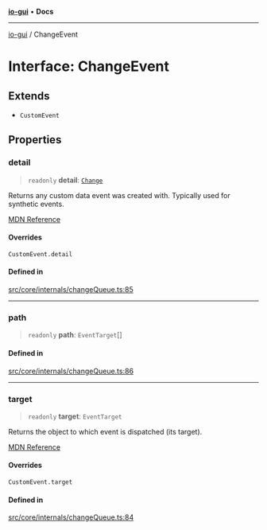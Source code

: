 [**io-gui**](../README.md) • **Docs**

***

[io-gui](../README.md) / ChangeEvent

# Interface: ChangeEvent

## Extends

- `CustomEvent`

## Properties

### detail

> `readonly` **detail**: [`Change`](Change.md)

Returns any custom data event was created with. Typically used for synthetic events.

[MDN Reference](https://developer.mozilla.org/docs/Web/API/CustomEvent/detail)

#### Overrides

`CustomEvent.detail`

#### Defined in

[src/core/internals/changeQueue.ts:85](https://github.com/io-gui/io/blob/main/src/core/internals/changeQueue.ts#L85)

***

### path

> `readonly` **path**: `EventTarget`[]

#### Defined in

[src/core/internals/changeQueue.ts:86](https://github.com/io-gui/io/blob/main/src/core/internals/changeQueue.ts#L86)

***

### target

> `readonly` **target**: `EventTarget`

Returns the object to which event is dispatched (its target).

[MDN Reference](https://developer.mozilla.org/docs/Web/API/Event/target)

#### Overrides

`CustomEvent.target`

#### Defined in

[src/core/internals/changeQueue.ts:84](https://github.com/io-gui/io/blob/main/src/core/internals/changeQueue.ts#L84)
